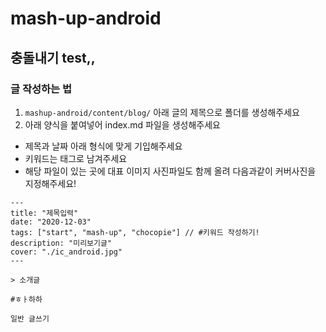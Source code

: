# mash-up-android

## 충돌내기 test,,
### 글 작성하는 법


1. `mashup-android/content/blog/` 아래 글의 제목으로 폴더를 생성해주세요
2. 아래 양식을 붙여넣어 index.md 파일을 생성해주세요
  - 제목과 날짜 아래 형식에 맞게 기입해주세요
  - 키워드는 태그로 남겨주세요
  - 해당 파일이 있는 곳에 대표 이미지 사진파일도 함께 올려 다음과같이 커버사진을 지정해주세요!

```
---
title: "제목입력"
date: "2020-12-03"
tags: ["start", "mash-up", "chocopie"] // #키워드 작성하기!
description: "미리보기글"
cover: "./ic_android.jpg"
---

> 소개글

#ㅎㅏ하하

일반 글쓰기

```
